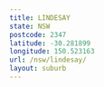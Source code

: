 ```yaml
---
title: LINDESAY
state: NSW
postcode: 2347
latitude: -30.281899
longitude: 150.523163
url: /nsw/lindesay/
layout: suburb
---
```

